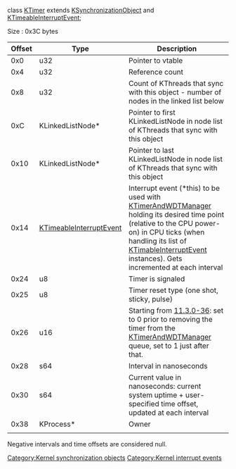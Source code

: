 class [KTimer](KTimer "wikilink") extends
[KSynchronizationObject](KSynchronizationObject "wikilink") and
[KTimeableInterruptEvent](KTimeableInterruptEvent "wikilink");

Size : 0x3C bytes

| Offset | Type                                                          | Description                                                                                                                                                                                                                                                                                                    |
|--------|---------------------------------------------------------------|----------------------------------------------------------------------------------------------------------------------------------------------------------------------------------------------------------------------------------------------------------------------------------------------------------------|
| 0x0    | u32                                                           | Pointer to vtable                                                                                                                                                                                                                                                                                              |
| 0x4    | u32                                                           | Reference count                                                                                                                                                                                                                                                                                                |
| 0x8    | u32                                                           | Count of KThreads that sync with this object - number of nodes in the linked list below                                                                                                                                                                                                                        |
| 0xC    | KLinkedListNode\*                                             | Pointer to first KLinkedListNode in node list of KThreads that sync with this object                                                                                                                                                                                                                           |
| 0x10   | KLinkedListNode\*                                             | Pointer to last KLinkedListNode in node list of KThreads that sync with this object                                                                                                                                                                                                                            |
| 0x14   | [KTimeableInterruptEvent](KTimeableInterruptEvent "wikilink") | Interrupt event (\*this) to be used with [KTimerAndWDTManager](KTimerAndWDTManager "wikilink") holding its desired time point (relative to the CPU power-on) in CPU ticks (when handling its list of [KTimableInterruptEvent](KTimableInterruptEvent "wikilink") instances). Gets incremented at each interval |
| 0x24   | u8                                                            | Timer is signaled                                                                                                                                                                                                                                                                                              |
| 0x25   | u8                                                            | Timer reset type (one shot, sticky, pulse)                                                                                                                                                                                                                                                                     |
| 0x26   | u16                                                           | Starting from [11.3.0-36](11.3.0-36 "wikilink"): set to 0 prior to removing the timer from the [KTimerAndWDTManager](KTimerAndWDTManager "wikilink") queue, set to 1 just after that.                                                                                                                          |
| 0x28   | s64                                                           | Interval in nanoseconds                                                                                                                                                                                                                                                                                        |
| 0x30   | s64                                                           | Current value in nanoseconds: current system uptime + user-specified time offset, updated at each interval                                                                                                                                                                                                     |
| 0x38   | KProcess\*                                                    | Owner                                                                                                                                                                                                                                                                                                          |
|        |                                                               |                                                                                                                                                                                                                                                                                                                |

Negative intervals and time offsets are considered null.

[Category:Kernel synchronization
objects](Category:Kernel_synchronization_objects "wikilink")
[Category:Kernel interrupt
events](Category:Kernel_interrupt_events "wikilink")
